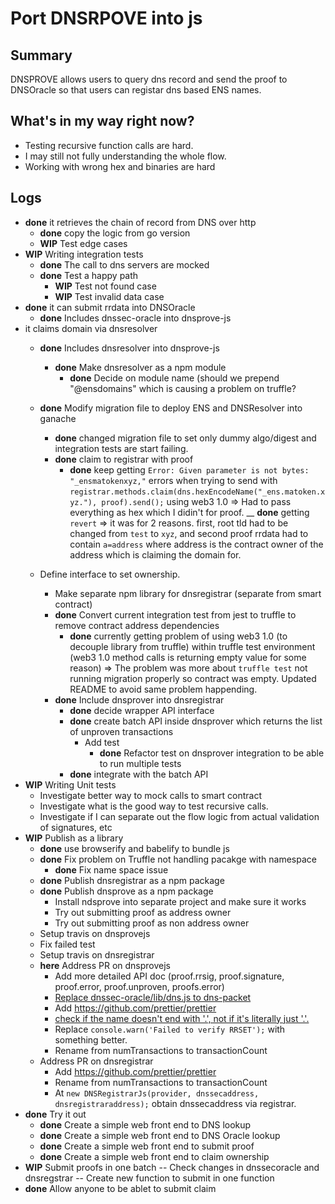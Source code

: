 
# Port DNSRPOVE into js

## Summary

DNSPROVE allows users to query dns record and send the proof to DNSOracle so that users can registar dns based ENS names.

## What's in my way right now?

- Testing recursive function calls are hard.
- I may still not fully understanding the whole flow.
- Working with wrong hex and binaries are hard

## Logs

- __done__  it retrieves the chain of record from DNS over http
	- __done__ copy the logic from go version
	- __WIP__ Test edge cases
- __WIP__ Writing integration tests
	- __done__ The call to dns servers are mocked
	- __done__ Test a happy path
        - __WIP__ Test not found case
        - __WIP__ Test invalid data case
- __done__  it can submit rrdata into DNSOracle
	- __done__  Includes dnssec-oracle into dnsprove-js
- it claims domain via dnsresolver
	-  __done__ Includes dnsresolver into dnsprove-js
		- __done__ Make dnsresolver as a npm module
			-  __done__ Decide on module name (should we prepend "@ensdomains" which is causing a problem on truffle?
					
	- __done__ Modify migration file to deploy ENS and DNSResolver into ganache
		- __done__ changed migration file to set only dummy algo/digest and integration tests are start failing.
		- __done__ claim to registrar with proof
			- __done__ keep getting `Error: Given parameter is not bytes: "_ensmatokenxyz,"` errors when trying to send with `registrar.methods.claim(dns.hexEncodeName("_ens.matoken.xyz."), proof).send();` using web3 1.0 => Had to pass everything as hex which I didin't for proof.
			__ __done__ getting `revert` => it was for 2 reasons. first, root tld had to be changed from `test` to `xyz`, and second proof rrdata had to contain `a=address` where address is the contract owner of the address which is claiming the domain for. 
	- Define interface to set ownership.
		- Make separate npm library for dnsregistrar (separate from smart contract)
		- __done__ Convert current integration test from jest to truffle to remove contract address dependencies
			- __done__ currently getting problem of using web3 1.0 (to decouple library from truffle) within truffle test environment (web3 1.0 method calls is returning empty value for some reason) => The problem was more about `truffle test` not running migration properly so contract was empty. Updated README to avoid same problem happending.
		- __done__ Include dnsprover into dnsregistrar
			- __done__ decide wrapper API interface
			- __done__ create batch API inside dnsprover which returns the list of unproven transactions
				- Add test
					- __done__ Refactor test on dnsprover integration to be able to run multiple tests
			- __done__ integrate with the batch API
-  __WIP__ Writing Unit tests
	- Investigate better way to  mock calls to smart contract
	- Investigate what is the good way to test recursive calls.
	- Investigate if I can separate out the flow logic from actual validation of signatures, etc
- __WIP__ Publish as a library 
	- __done__ use browserify and babelify to bundle js
	- __done__ Fix problem on Truffle not handling pacakge with namespace
		- __done__ Fix name space issue
	- __done__ Publish dnsregistrar as a npm package
	- __done__ Publish dnsprove as a npm package
		- Install ndsprove into separate project and make sure it works
		- Try out submitting proof as address owner
		- Try out submitting proof as non address owner
	- Setup travis on dnsprovejs
	 - Fix failed test
	- Setup travis on dnsregistrar
	- __here__ Address PR on dnsprovejs
		- Add more detailed API doc (proof.rrsig, proof.signature, proof.error, proof.unproven, proofs.error)
		- [Replace dnssec-oracle/lib/dns.js to dns-packet](https://github.com/ensdomains/dnsprovejs/pull/1/files#r197846357)
		- Add https://github.com/prettier/prettier
		- [check if the name doesn't end with '.', not if it's literally just '.'.](https://github.com/ensdomains/dnsprovejs/pull/1/files#r197848036)
		- Replace `console.warn('Failed to verify RRSET');` with something better.
		- Rename from numTransactions to transactionCount
	- Address PR on dnsregistrar
		- Add https://github.com/prettier/prettier
		- Rename from numTransactions to transactionCount
		- At `new DNSRegistrarJs(provider, dnssecaddress, dnsregistraraddress);` obtain dnssecaddress via registrar.
- __done__ Try it out
	- __done__ Create a simple web front end to DNS lookup
	- __done__ Create a simple web front end to DNS Oracle lookup
	- __done__ Create a simple web front end to submit proof
	- __done__ Create a simple web front end to claim ownership
- __WIP__ Submit proofs in one batch
	-- Check changes in dnssecoracle and dnsregstrar
	-- Create new function to submit in one function
- __done__ Allow anyone to be ablet to submit claim

